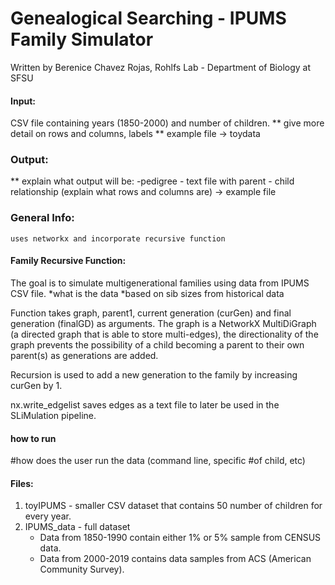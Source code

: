 # Genealogical Searching - IPUMS Family Simulator


Written by Berenice Chavez Rojas, 
Rohlfs Lab - Department of Biology at SFSU  

#### Input:
CSV file containing years (1850-2000) and number of children. 
 ** give more detail on rows and columns, labels
 ** example file -> toydata

### Output:
 ** explain what output will be:
	-pedigree
	- text file with parent - child relationship (explain what rows and columns are) -> example file

### General Info: 
	uses networkx and incorporate recursive function

#### Family Recursive Function:
The goal is to simulate multigenerational families using data from IPUMS CSV file.
 *what is the data 
	*based on sib sizes from historical data  

Function takes graph, parent1, current generation (curGen) and final generation (finalGD) as arguments. The graph is a NetworkX MultiDiGraph (a directed graph that is able to store multi-edges), the directionality of the graph prevents the possibility of a child becoming a parent to their own parent(s) as generations are added. 

Recursion is used to add a new generation to the family by increasing curGen by 1. 

nx.write_edgelist saves edges as a text file to later be used in the SLiMulation pipeline.

#### how to run
  #how does the user run the data (command line, specific #of child, etc) 


#### Files: 

1. toyIPUMS - smaller CSV dataset that contains 50 number of children for every year. 
2. IPUMS_data - full dataset 
   - Data from 1850-1990 contain either 1% or 5% sample from CENSUS data.  
   - Data from 2000-2019 contains data samples from ACS (American Community Survey).  
